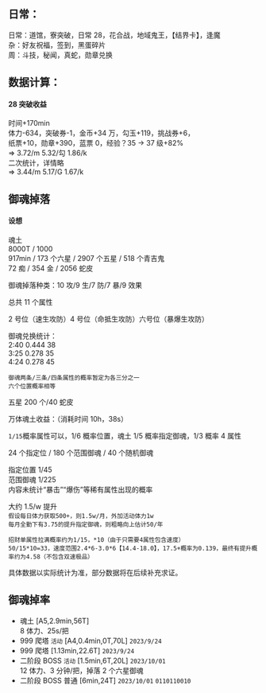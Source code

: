 ## 日常：

日常：道馆，寮突破，日常 28，花合战，地域鬼王，【结界卡】，逢魔  
杂：好友祝福，签到，黑蛋碎片  
周：斗技，秘闻，真蛇，勋章兑换

## 数据计算：

#### 28 突破收益

时间+170min  
体力-634，突破券-1，金币+34 万，勾玉+119，挑战券+6，  
纸票+10，勋章+390，蓝票 0，经验？35 -> 37 级+82%  
=> 3.72/m 5.32/勾 1.86/k  
二次统计，详情略  
=> 3.44/m 5.17/G 1.67/k

## 御魂掉落

#### 设想

魂土  
8000T / 1000  
917min / 173 个六星 / 2907 个五星 / 518 个青吉鬼  
72 痴 / 354 金 / 2056 蛇皮

御魂掉落种类：10 攻/9 生/7 防/7 暴/9 效果

总共 11 个属性

2 号位（速生攻防）4 号位（命抵生攻防）六号位（暴爆生攻防）

御魂兑换统计：  
 2:40 0.444 38  
 3:25 0.278 35  
 4:24 0.278 45

`御魂两条/三条/四条属性的概率暂定为各三分之一`  
`六个位置概率相等`

五星 200 个/40 蛇皮

万体魂土收益：（消耗时间 10h，38s）

`1/15`概率属性可以，1/6 概率位置，魂土 1/5 概率指定御魂，1/3 概率 4 属性

24 个指定位 / 180 个范围御魂 / 40 个随机御魂

指定位置 1/45  
范围御魂 1/225  
内容未统计“暴击”“爆伤”等稀有属性出现的概率

大约 1.5/w 提升  
`假设每日体力获取500+，则1.5w/月，外加活动体力1w`  
`每月全勤下有3.75的提升指定御魂，则粗略向上估计50/年`

`招财单属性拉满概率约为1/15，*10（由于只需要4属性包含速度）`  
`50/15*10=33，速度范围2.4*6-3.0*6【14.4-18.0】，17.5+概率为0.139，最终有提升概率约为4.58（不包含双速极品）`

具体数据以实际统计为准，部分数据将在后续补充求证。

## 御魂掉率

- 魂土 [A5,2.9min,56T]  
  8 体力、25s/把
- 999 爬塔 `活动` [A4,0.4min,0T,70L] `2023/9/24`
- 999 爬塔 [1.13min,22.6T] `2023/9/24`
- 二阶段 BOSS `活动` [1.5min,6T,20L] `2023/10/01`  
  12 体力、3 分钟/把，掉落 2 个六星御魂
- 二阶段 BOSS 普通 [6min,24T] `2023/10/01`
  `0110110010`